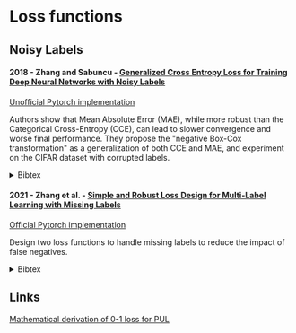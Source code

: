 # Loss functions


## Noisy Labels

#### 2018 - Zhang and Sabuncu - [Generalized Cross Entropy Loss for Training Deep Neural Networks with Noisy Labels](https://arxiv.org/abs/1805.07836)

[Unofficial Pytorch implementation](https://github.com/AlanChou/Truncated-Loss)

Authors show that Mean Absolute Error (MAE), while more robust than the Categorical Cross-Entropy (CCE), can lead to slower convergence and worse final performance. They propose the "negative Box-Cox transformation" as a generalization of both CCE and MAE, and experiment on the CIFAR dataset with corrupted labels.

<details>
<summary>Bibtex</summary>
  
```
@inproceedings{10.5555/3327546.3327555,
author = {Zhang, Zhilu and Sabuncu, Mert R.},
title = {Generalized Cross Entropy Loss for Training Deep Neural Networks with Noisy Labels},
year = {2018},
publisher = {Curran Associates Inc.},
booktitle = {Proceedings of the 32nd International Conference on Neural Information Processing Systems},
pages = {8792–8802},
numpages = {11},
series = {NIPS'18}
}
```

</details>



#### 2021 - Zhang et al. - [Simple and Robust Loss Design for Multi-Label Learning with Missing Labels](https://arxiv.org/abs/2112.07368)

[Official Pytorch implementation](https://github.com/xinyu1205/robust-loss-mlml)

Design two loss functions to handle missing labels to reduce the impact of false negatives. 

<details>
<summary>Bibtex</summary>
  
```
@article{ZhangHill2021,
  author       = {Youcai Zhang and Yuhao Cheng and Xinyu Huang and Fei Wen and Rui Feng and Yaqian Li and Yandong Guo},
  title        = {Simple and Robust Loss Design for Multi-Label Learning with Missing Labels},
  journal      = {CoRR},
  volume       = {abs/2112.07368},
  year         = {2021},
  eprinttype    = {arXiv},
  eprint       = {2112.07368},
  timestamp    = {Mon, 03 Jan 2022 15:45:35 +0100},
}
```

</details>

## Links

[Mathematical derivation of 0-1 loss for PUL](https://e-dorigatti.github.io/math/deep%20learning/2021/10/16/pu-loss.html)
